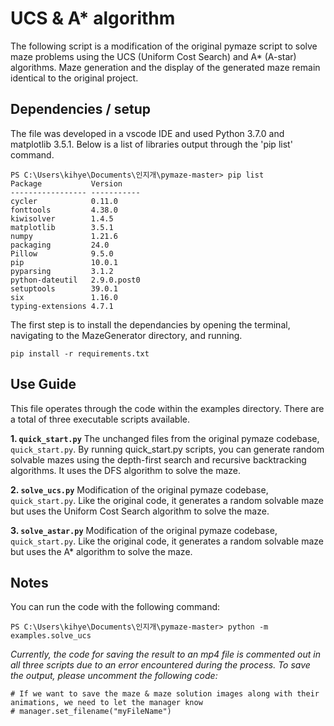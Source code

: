 
# UCS & A* algorithm

The following script is a modification of the original pymaze script to solve maze problems using the UCS (Uniform Cost Search) and A* (A-star) algorithms. Maze generation and the display of the generated maze remain identical to the original project.

## Dependencies / setup

The file was developed in a vscode IDE and used Python 3.7.0 and matplotlib 3.5.1. Below is a list of libraries output through the 'pip list' command.

    PS C:\Users\kihye\Documents\인지개\pymaze-master> pip list
    Package           Version 
    ----------------- -----------
    cycler            0.11.0
    fonttools         4.38.0
    kiwisolver        1.4.5
    matplotlib        3.5.1
    numpy             1.21.6
    packaging         24.0
    Pillow            9.5.0
    pip               10.0.1
    pyparsing         3.1.2
    python-dateutil   2.9.0.post0
    setuptools        39.0.1
    six               1.16.0
    typing-extensions 4.7.1

The first step is to install the dependancies by opening the terminal, navigating to
the MazeGenerator directory, and running. 

`pip install -r requirements.txt`

## Use Guide

This file operates through the code within the examples directory. There are a total of three executable scripts available.

**1. `quick_start.py`** 
The unchanged files from the original pymaze codebase, `quick_start.py`. By running quick_start.py scripts, you can generate random solvable mazes using the depth-first search and recursive backtracking algorithms. It uses the DFS algorithm to solve the maze.

**2. `solve_ucs.py`** 
Modification of the original pymaze codebase, `quick_start.py`. Like the original code, it generates a random solvable maze but uses the Uniform Cost Search algorithm to solve the maze.

**3. `solve_astar.py`**
Modification of the original pymaze codebase, `quick_start.py`. Like the original code, it generates a random solvable maze but uses the A* algorithm to solve the maze.


## Notes

You can run the code with the following command: 

    PS C:\Users\kihye\Documents\인지개\pymaze-master> python -m examples.solve_ucs

*Currently, the code for saving the result to an mp4 file is commented out in all three scripts due to an error encountered during the process. To save the output, please uncomment the following code:* 

    # If we want to save the maze & maze solution images along with their animations, we need to let the manager know
    # manager.set_filename("myFileName")




